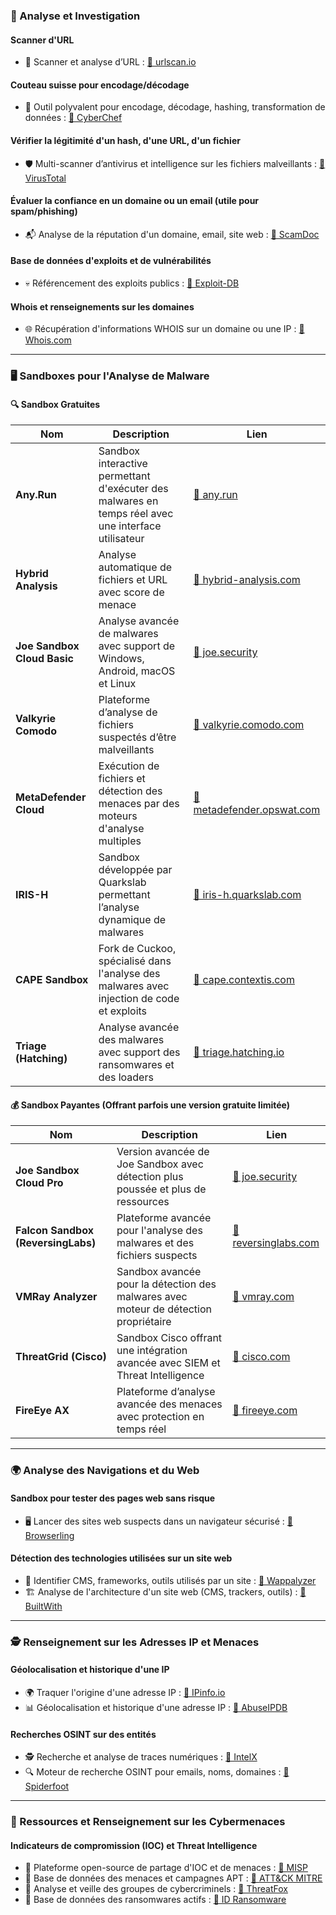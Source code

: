 ### 🔎 Analyse et Investigation

#### Scanner d'URL
- 📌 Scanner et analyse d’URL : [🔗 urlscan.io](https://urlscan.io/)

#### Couteau suisse pour encodage/décodage
- 🔢 Outil polyvalent pour encodage, décodage, hashing, transformation de données : [🔗 CyberChef](https://gchq.github.io/CyberChef/)

#### Vérifier la légitimité d'un hash, d'une URL, d'un fichier
- 🛡️ Multi-scanner d’antivirus et intelligence sur les fichiers malveillants : [🔗 VirusTotal](https://www.virustotal.com/)

#### Évaluer la confiance en un domaine ou un email (utile pour spam/phishing)
- 📬 Analyse de la réputation d'un domaine, email, site web : [🔗 ScamDoc](https://fr.scamdoc.com/)

#### Base de données d'exploits et de vulnérabilités
- 💀 Référencement des exploits publics : [🔗 Exploit-DB](https://exploit-db.com)

#### Whois et renseignements sur les domaines
- 🌐 Récupération d'informations WHOIS sur un domaine ou une IP : [🔗 Whois.com](https://www.whois.com/whois/)

---

### 🖥️ Sandboxes pour l'Analyse de Malware

#### 🔍 Sandbox Gratuites

| Nom                                             | Description                                                                                         | Lien                                                           |
| ----------------------------------------------- | --------------------------------------------------------------------------------------------------- | -------------------------------------------------------------- |
| **Any.Run**                                     | Sandbox interactive permettant d'exécuter des malwares en temps réel avec une interface utilisateur | [🔗 any.run](https://any.run)                                  |
| **Hybrid Analysis**                             | Analyse automatique de fichiers et URL avec score de menace                                         | [🔗 hybrid-analysis.com](https://www.hybrid-analysis.com/)     |
| **Joe Sandbox Cloud Basic**                     | Analyse avancée de malwares avec support de Windows, Android, macOS et Linux                        | [🔗 joe.security](https://www.joesecurity.org/)                |
| **Valkyrie Comodo**                             | Plateforme d’analyse de fichiers suspectés d’être malveillants                                      | [🔗 valkyrie.comodo.com](https://valkyrie.comodo.com/)         |
| **MetaDefender Cloud**                          | Exécution de fichiers et détection des menaces par des moteurs d'analyse multiples                  | [🔗 metadefender.opswat.com](https://metadefender.opswat.com/) |
| **IRIS-H**                                      | Sandbox développée par Quarkslab permettant l’analyse dynamique de malwares                         | [🔗 iris-h.quarkslab.com](https://iris-h.quarkslab.com/)       |
| **CAPE Sandbox**                                | Fork de Cuckoo, spécialisé dans l'analyse des malwares avec injection de code et exploits           | [🔗 cape.contextis.com](https://cape.contextis.com/)           |
| **Triage (Hatching)**                           | Analyse avancée des malwares avec support des ransomwares et des loaders                            | [🔗 triage.hatching.io](https://tria.ge/)                      |

#### 💰 Sandbox Payantes (Offrant parfois une version gratuite limitée)

| Nom | Description | Lien |
|------|------------|------|
| **Joe Sandbox Cloud Pro** | Version avancée de Joe Sandbox avec détection plus poussée et plus de ressources | [🔗 joe.security](https://www.joesecurity.org/) |
| **Falcon Sandbox (ReversingLabs)** | Plateforme avancée pour l'analyse des malwares et des fichiers suspects | [🔗 reversinglabs.com](https://www.reversinglabs.com/) |
| **VMRay Analyzer** | Sandbox avancée pour la détection des malwares avec moteur de détection propriétaire | [🔗 vmray.com](https://www.vmray.com/) |
| **ThreatGrid (Cisco)** | Sandbox Cisco offrant une intégration avancée avec SIEM et Threat Intelligence | [🔗 cisco.com](https://www.cisco.com/c/en/us/products/security/threat-grid/index.html) |
| **FireEye AX** | Plateforme d’analyse avancée des menaces avec protection en temps réel | [🔗 fireeye.com](https://www.fireeye.com/) |

---

### 🌍 Analyse des Navigations et du Web

#### Sandbox pour tester des pages web sans risque
- 🖥️ Lancer des sites web suspects dans un navigateur sécurisé : [🔗 Browserling](https://www.browserling.com/)

#### Détection des technologies utilisées sur un site web
- 🔧 Identifier CMS, frameworks, outils utilisés par un site : [🔗 Wappalyzer](https://www.wappalyzer.com/)
- 🏗️ Analyse de l'architecture d'un site web (CMS, trackers, outils) : [🔗 BuiltWith](https://builtwith.com/)

---

### 🕵️ Renseignement sur les Adresses IP et Menaces

#### Géolocalisation et historique d'une IP
- 🌍 Traquer l'origine d'une adresse IP : [🔗 IPinfo.io](https://ipinfo.io/)
- 📊 Géolocalisation et historique d'une adresse IP : [🔗 AbuseIPDB](https://www.abuseipdb.com/)

#### Recherches OSINT sur des entités
- 🕵️ Recherche et analyse de traces numériques : [🔗 IntelX](https://intelx.io/)
- 🔍 Moteur de recherche OSINT pour emails, noms, domaines : [🔗 Spiderfoot](https://www.spiderfoot.net/)

---

### 📜 Ressources et Renseignement sur les Cybermenaces

#### Indicateurs de compromission (IOC) et Threat Intelligence
- 🚨 Plateforme open-source de partage d'IOC et de menaces : [🔗 MISP](https://www.misp-project.org/)
- 📡 Base de données des menaces et campagnes APT : [🔗 ATT&CK MITRE](https://attack.mitre.org/)
- 🏴 Analyse et veille des groupes de cybercriminels : [🔗 ThreatFox](https://threatfox.abuse.ch/)
- 🦠 Base de données des ransomwares actifs : [🔗 ID Ransomware](https://id-ransomware.malwarehunterteam.com/)

